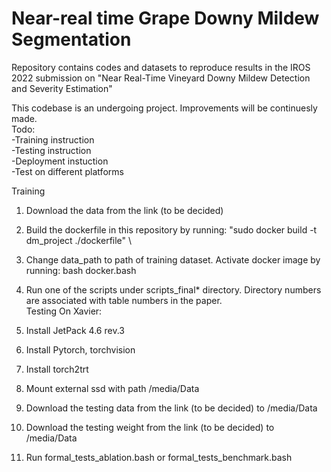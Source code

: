 # Near-real time Grape Downy Mildew Segmentation


Repository contains codes and datasets to reproduce results in the IROS 2022 submission on "Near Real-Time Vineyard Downy Mildew Detection and Severity Estimation"

This codebase is an undergoing project. Improvements will be continuesly made.\
Todo: \
-Training instruction \
-Testing instruction \
-Deployment instuction \
-Test on different platforms 

Training
1. Download the data from the link (to be decided)

2. Build the dockerfile in this repository by running:
"sudo docker build -t dm_project ./dockerfile" \

3. Change data_path to path of training dataset. Activate docker image by running:
bash docker.bash

4. Run one of the scripts under scripts_final* directory. Directory numbers are associated with table numbers in the paper.
\
Testing On Xavier:
1. Install JetPack 4.6 rev.3

2. Install Pytorch, torchvision

3. Install torch2trt

4. Mount external ssd with path /media/Data

5. Download the testing data from the link (to be decided) to /media/Data

6. Download the testing weight from the link (to be decided) to /media/Data

7. Run formal_tests_ablation.bash or formal_tests_benchmark.bash
